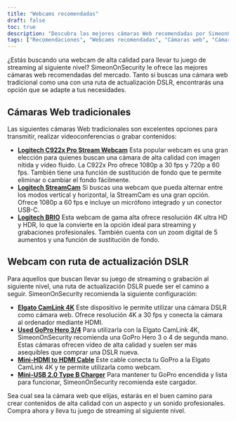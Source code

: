 ```yaml
---
title: "Webcams recomendadas"
draft: false
toc: true
description: "Descubra las mejores cámaras Web recomendadas por SimeonOnSecurity para todas sus necesidades de streaming. Elija entre las cámaras Web tradicionales, como la Logitech C922x Pro Stream Webcam, la Logitech StreamCam y la Logitech BRIO, o decídase por una cámara Web con una ruta de actualización DSLR, utilizando la Elgato CamLink 4K con una GoPro Hero 3 4 usada, un cable Mini-HDMI a HDMI y un cargador Mini-USB 2.0 Tipo B. Compra ahora las mejores cámaras web del mercado."
tags: ["Recomendaciones", "Webcams recomendadas", "Cámaras web", "Cámaras web tradicionales", "Webcam con DSLR Upgrade Path", "Cámara Web Logitech C922x Pro Stream", "Logitech StreamCam", "Logitech BRIO", "Elgato CamLink 4K", "Go Pro Hero 3 4", "Cable de Mini-HDMI a HDMI", "Cargador Mini-USB 2.0 Tipo B"]
---
```

 ¿Estás buscando una webcam de alta calidad para llevar tu juego de streaming al siguiente nivel? SimeonOnSecurity le ofrece las mejores cámaras web recomendadas del mercado. Tanto si buscas una cámara web tradicional como una con una ruta de actualización DSLR, encontrarás una opción que se adapte a tus necesidades.

## Cámaras Web tradicionales

Las siguientes cámaras Web tradicionales son excelentes opciones para transmitir, realizar videoconferencias o grabar contenidos:

- [**Logitech C922x Pro Stream Webcam**](https://amzn.to/37P4FMN) Esta popular webcam es una gran elección para quienes buscan una cámara de alta calidad con imagen nítida y vídeo fluido. La C922x Pro ofrece 1080p a 30 fps y 720p a 60 fps. También tiene una función de sustitución de fondo que te permite eliminar o cambiar el fondo fácilmente.
- [**Logitech StreamCam**](https://amzn.to/2SQUWAA) Si buscas una webcam que pueda alternar entre los modos vertical y horizontal, la StreamCam es una gran opción. Ofrece 1080p a 60 fps e incluye un micrófono integrado y un conector USB-C.
- [**Logitech BRIO**](https://amzn.to/2uQPjcn) Esta webcam de gama alta ofrece resolución 4K ultra HD y HDR, lo que la convierte en la opción ideal para streaming y grabaciones profesionales. También cuenta con un zoom digital de 5 aumentos y una función de sustitución de fondo.

## Webcam con ruta de actualización DSLR

Para aquellos que buscan llevar su juego de streaming o grabación al siguiente nivel, una ruta de actualización DSLR puede ser el camino a seguir. SimeonOnSecurity recomienda la siguiente configuración:

- [**Elgato CamLink 4K**](https://amzn.to/3oFugAi) Este dispositivo le permite utilizar una cámara DSLR como cámara web. Ofrece resolución 4K a 30 fps y conecta la cámara al ordenador mediante HDMI.
- [**Used GoPro Hero 3/4**](https://www.ebay.com/sch/i.html?_nkw=Used+GoPro+HERO+4+Black+Edition) Para utilizarla con la Elgato CamLink 4K, SimeonOnSecurity recomienda una GoPro Hero 3 o 4 de segunda mano. Estas cámaras ofrecen vídeo de alta calidad y suelen ser más asequibles que comprar una DSLR nueva.
- [**Mini-HDMI to HDMI Cable**](https://amzn.to/2N1AL2J) Este cable conecta tu GoPro a la Elgato CamLink 4K y te permite utilizarla como webcam.
- [**Mini-USB 2.0 Type B Charger**](https://amzn.to/2XyN5t5) Para mantener tu GoPro encendida y lista para funcionar, SimeonOnSecurity recomienda este cargador.

Sea cual sea la cámara web que elijas, estarás en el buen camino para crear contenidos de alta calidad con un aspecto y un sonido profesionales. Compra ahora y lleva tu juego de streaming al siguiente nivel.
